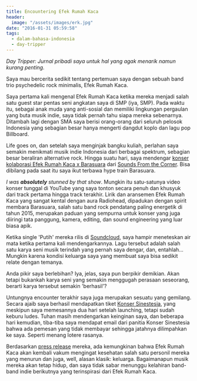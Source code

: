 ```yaml
---
title: Encountering Efek Rumah Kaca
header:
  image: "/assets/images/erk.jpg"
date: "2016-01-31 05:59:58"
tags:
  - dalam-bahasa-indonesia
  - day-tripper
---
```


_Day Tripper: Jurnal pribadi saya untuk hal yang agak menarik namun kurang penting._

Saya mau bercerita sedikit tentang pertemuan saya dengan sebuah band trio psychedelic rock minimalis, Efek Rumah Kaca.

Saya pertama kali mengenal Efek Rumah Kaca ketika mereka menjadi salah satu guest star pentas seni angkatan saya di SMP (iya, SMP). Pada waktu itu, sebagai anak muda yang anti-sosial dan memiliki lingkungan pergaulan yang buta musik indie, saya tidak pernah tahu siapa mereka sebenarnya. Ditambah lagi dengan SMA saya berisi orang-orang dari seluruh pelosok Indonesia yang sebagian besar hanya mengerti dangdut koplo dan lagu pop Billboard.

Life goes on, dan setelah saya menginjak bangku kuliah, perlahan saya semakin menikmati musik indie Indonesia dari berbagai spektrum, sebagian besar beraliran alternative rock. Hingga suatu hari, saya mendengar [konser kolaborasi Efek Rumah Kaca x Barasuara](https://youtu.be/UrhbGN-MwC8) dari [Sounds From the Corner](http://www.soundsfromthecorner.com/). Bisa dibilang pada saat itu saya ikut terbawa hype train Barasuara.

_I was **absolutely** stunned by that show_. Mungkin itu satu-satunya video konser tunggal di YouTube yang saya tonton secara penuh dan khusyuk dari track pertama hingga track terakhir. Lirik dan aransemen Efek Rumah Kaca yang sangat kental dengan aura Radiohead, dipadukan dengan spirit membara Barasuara, salah satu band rock pendatang paling energetik di tahun 2015, merupakan paduan yang sempurna untuk konser yang juga diiringi tata panggung, kamera, editing, dan sound engineering yang luar biasa apik.

Ketika single 'Putih' mereka rilis di [Soundcloud](https://soundcloud.com/efek_rumah_kaca/putih), saya hampir meneteskan air mata ketika pertama kali mendengarkannya. Lagu tersebut adalah salah satu karya seni musik terindah yang pernah saya dengar, dan, entahlah... Mungkin karena kondisi keluarga saya yang membuat saya bisa sedikit relate dengan temanya.

Anda pikir saya berlebihan? Iya, jelas, saya pun berpikir demikian. Akan tetapi bukankah karya seni yang semakin menggugah perasaan seseorang, berarti karya tersebut semakin 'berhasil'?

Untungnya encounter terakhir saya juga merupakan sesuatu yang gemilang. Secara ajaib saya berhasil mendapatkan tiket [Konser Sinestesia](http://konsersinestesia.efekrumahkaca.net), yang meskipun saya memesannya dua hari setelah launching, tetapi sudah keburu ludes. Tuhan masih mendengarkan keinginan saya, dan beberapa hari kemudian, tiba-tiba saya mendapat email dari panitia Konser Sinestesia bahwa ada pemesan yang tidak membayar sehingga jatahnya dilimpahkan ke saya. Seperti menang lotere rasanya.

Berdasarkan [press release](http://efekrumahkaca.net/en/news/erk-s-latest-news/item/765-siaran-pers-konser-sinestesia-plus-unduh-gratis-album-sinestesia) mereka, ada kemungkinan bahwa Efek Rumah Kaca akan kembali vakum mengingat kesehatan salah satu personil mereka yang menurun dan juga, well, alasan klasik: keluarga. Bagaimanapun musik mereka akan tetap hidup, dan saya tidak sabar menunggu kelahiran band-band indie berikutnya yang terinspirasi dari Efek Rumah Kaca.
